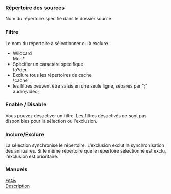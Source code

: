 ### Répertoire des sources  

Nom du répertoire spécifié dans le dossier source.  

### Filtre  
Le nom du répertoire à sélectionner ou à exclure.  

- Wildcard  
Mon*  
- Spécifier un caractère spécifique  
fo?der.  
- Exclure tous les répertoires de cache  
\cache  
- les filtres peuvent être saisis en une seule ligne, séparés par ";"  
audio;video;  

### Enable / Disable  

Vous pouvez désactiver un filtre. Les filtres désactivés ne sont pas disponibles pour la sélection ou l'exclusion.  

### Inclure/Exclure  

La sélection synchronise le répertoire. L'exclusion exclut la synchronisation des annuaires. Si le même répertoire que le répertoire sélectionné est exclu, l'exclusion est prioritaire.  

### Manuels  
[FAQs](https://sentaroh.github.io/Documents/SMBSync3/SMBSync3_FAQ_EN.htm)  
[Description](https://sentaroh.github.io/Documents/SMBSync3/SMBSync3_Desc_EN.htm)  
